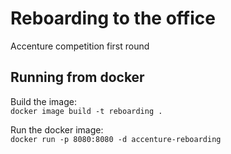 # Reboarding to the office
Accenture competition first round

## Running from docker
Build the image:  
`docker image build -t reboarding .`

Run the docker image:  
`docker run -p 8080:8080 -d accenture-reboarding`
